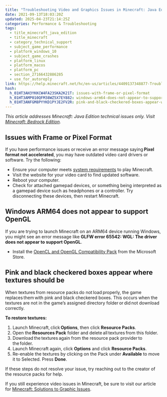 ```yaml
---
title: "Troubleshooting Video and Graphics Issues in Minecraft: Java Edition"
date: 2021-09-13T18:03:20Z
updated: 2025-04-23T21:14:25Z
categories: Performance & Troubleshooting
tags:
  - title_minecraft_java_edition
  - title_minecraft
  - category_technical_support
  - subject_game_performance
  - platform_windows_10
  - subject_game_crashes
  - platform_linux
  - platform_macos
  - platform_pc
  - section_27166432886285
  - use_for_autoreply
link: https://help.minecraft.net/hc/en-us/articles/4409137348877-Troubleshooting-Video-and-Graphics-Issues-in-Minecraft-Java-Edition
hash:
  h_01HT3AH3YKKCW4FA23SKA2K21T: issues-with-frame-or-pixel-format
  h_01HT3AMP010QFM38WZ5X7EY882: windows-arm64-does-not-appear-to-support-opengl
  h_01HT3ANFGM8PYYKD1PYJE2FV2R: pink-and-black-checkered-boxes-appear-where-textures-should-be
---
```


*This article addresses Minecraft: Java Edition technical issues only. Visit [Minecraft: Bedrock Edition](./Troubleshooting-Graphics-Issues-in-Minecraft-Bedrock-Edition.md).* 

## Issues with Frame or Pixel Format 

If you have performance issues or receive an error message saying **Pixel format not accelerated**, you may have outdated video card drivers or software. Try the following:

- Ensure your computer meets [system requirements](https://www.minecraft.net/en-us/store/minecraft-deluxe-collection-pc) to play Minecraft.
- Visit the website for your video card to find updated software.
- Reboot your computer.
- Check for attached gamepad devices, or something being interpreted as a gamepad device such as headphones or a controller. Try disconnecting these devices, then restart Minecraft. 

## Windows ARM64 does not appear to support OpenGL

If you are trying to launch Minecraft on an ARM64 device running Windows, you might see an error message like **GLFW error 65542: WGL: The driver does not appear to support OpenGL**.

- Install the [OpenCL and OpenGL Compatibility Pack](https://www.microsoft.com/store/productId/9NQPSL29BFFF) from the Microsoft Store.

## Pink and black checkered boxes appear where textures should be

When textures from resource packs do not load properly, the game replaces them with pink and black checkered boxes. This occurs when the textures are not in the game’s assigned directory folder or did not download correctly.  

**To restore textures:**

1.  Launch Minecraft, click **Options**, then click **Resource Packs**. 
2.  Open the **Resources Pack** folder and delete all textures from this folder.  
3.  Download the textures again from the resource pack provider to the folder.
4.  Launch Minecraft again, click **Options** and click **Resource Packs**.
5.  Re-enable the textures by clicking on the Pack under **Available** to move it to Selected. Press **Done**.

If these steps do not resolve your issue, try reaching out to the creator of the resource packs for help.

If you still experience video issues in Minecraft, be sure to visit our article for [Minecraft: Solutions to Graphic Issues](./Optimizing-Video-Settings-and-Performance-in-Minecraft.md).
